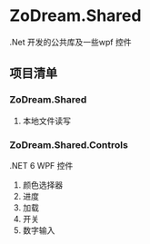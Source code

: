 # ZoDream.Shared
 .Net 开发的公共库及一些wpf 控件

## 项目清单

### ZoDream.Shared

1. 本地文件读写

### ZoDream.Shared.Controls

.NET 6 WPF 控件

1. 颜色选择器
2. 进度
3. 加载
4. 开关
5. 数字输入